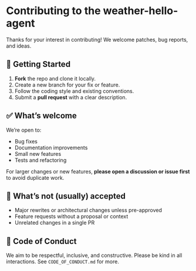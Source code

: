 # Contributing to the weather-hello-agent

Thanks for your interest in contributing! We welcome patches, bug reports, and ideas.

## 👣 Getting Started

1. **Fork** the repo and clone it locally.
2. Create a new branch for your fix or feature.
3. Follow the coding style and existing conventions.
4. Submit a **pull request** with a clear description.

## ✅ What’s welcome

We’re open to:

- Bug fixes
- Documentation improvements
- Small new features
- Tests and refactoring

For larger changes or new features, **please open a discussion or issue first** to avoid duplicate work.

## 🚫 What’s not (usually) accepted

- Major rewrites or architectural changes unless pre-approved
- Feature requests without a proposal or context
- Unrelated changes in a single PR

## 💬 Code of Conduct

We aim to be respectful, inclusive, and constructive. Please be kind in all interactions. See `CODE_OF_CONDUCT.md` for more.
